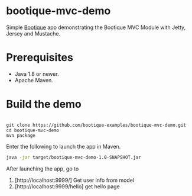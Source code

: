 # bootique-mvc-demo

Simple [Bootique](http://bootique.io) app demonstrating the Bootique MVC Module with Jetty, Jersey and Mustache.

# Prerequisites
* Java 1.8 or newer.
* Apache Maven.

# Build the demo

```

git clone https://github.com/bootique-examples/bootique-mvc-demo.git
cd bootique-mvc-demo
mvn package
```
Enter the following to launch the app in Maven.

```bash
java -jar target/bootique-mvc-demo-1.0-SNAPSHOT.jar
```

After launching the app, go to

1. [http://localhost:9999/] Get user info from model
2. [http://localhost:9999/hello] get hello page


